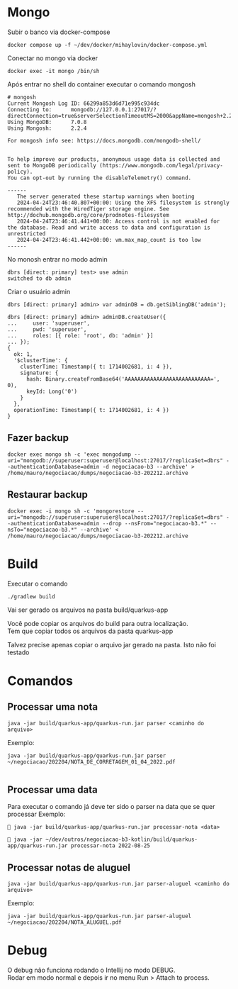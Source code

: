 # Mongo 
Subir o banco via docker-compose
```shell
docker compose up -f ~/dev/docker/mihaylovin/docker-compose.yml                          
```
Conectar no mongo via docker 
```shell
docker exec -it mongo /bin/sh
```

Após entrar no shell do container executar o comando mongosh
```text
# mongosh
Current Mongosh Log ID:	66299a853d6d71e995c934dc
Connecting to:		mongodb://127.0.0.1:27017/?directConnection=true&serverSelectionTimeoutMS=2000&appName=mongosh+2.2.4
Using MongoDB:		7.0.8
Using Mongosh:		2.2.4

For mongosh info see: https://docs.mongodb.com/mongodb-shell/


To help improve our products, anonymous usage data is collected and sent to MongoDB periodically (https://www.mongodb.com/legal/privacy-policy).
You can opt-out by running the disableTelemetry() command.

------
   The server generated these startup warnings when booting
   2024-04-24T23:46:40.807+00:00: Using the XFS filesystem is strongly recommended with the WiredTiger storage engine. See http://dochub.mongodb.org/core/prodnotes-filesystem
   2024-04-24T23:46:41.441+00:00: Access control is not enabled for the database. Read and write access to data and configuration is unrestricted
   2024-04-24T23:46:41.442+00:00: vm.max_map_count is too low
------

```

 No monosh entrar no modo admin
```text
dbrs [direct: primary] test> use admin
switched to db admin
```
Criar o usuário admin
```text
dbrs [direct: primary] admin> var adminDB = db.getSiblingDB('admin');

dbrs [direct: primary] admin> adminDB.createUser({
...     user: 'superuser',
...     pwd: 'superuser',
...     roles: [{ role: 'root', db: 'admin' }]
... });
{
  ok: 1,
  '$clusterTime': {
    clusterTime: Timestamp({ t: 1714002681, i: 4 }),
    signature: {
      hash: Binary.createFromBase64('AAAAAAAAAAAAAAAAAAAAAAAAAAA=', 0),
      keyId: Long('0')
    }
  },
  operationTime: Timestamp({ t: 1714002681, i: 4 })
}

```

## Fazer backup

```shell
docker exec mongo sh -c 'exec mongodump --uri="mongodb://superuser:superuser@localhost:27017/?replicaSet=dbrs" --authenticationDatabase=admin -d negociacao-b3 --archive' > /home/mauro/negociacao/dumps/negociacao-b3-202212.archive
```

## Restaurar backup 
```shell
docker exec -i mongo sh -c 'mongorestore --uri="mongodb://superuser:superuser@localhost:27017/?replicaSet=dbrs" --authenticationDatabase=admin --drop --nsFrom="negociacao-b3.*" --nsTo="negociacao-b3.*" --archive' < /home/mauro/negociacao/dumps/negociacao-b3-202212.archive
```

# Build

Executar o comando
```shell
./gradlew build
```
Vai ser gerado os arquivos na pasta build/quarkus-app

Você pode copiar os arquivos do build para outra localização.  
Tem que copiar todos os arquivos da pasta quarkus-app

Talvez precise apenas copiar o arquivo jar gerado na pasta. Isto não foi testado

# Comandos

## Processar uma nota

```shell
java -jar build/quarkus-app/quarkus-run.jar parser <caminho do arquivo> 
```
Exemplo:
```shell
java -jar build/quarkus-app/quarkus-run.jar parser ~/negociacao/202204/NOTA_DE_CORRETAGEM_01_04_2022.pdf
 
```
## Processar uma data
Para executar o comando já deve ter sido o parser na data que se quer processar
Exemplo:
```shell
 java -jar build/quarkus-app/quarkus-run.jar processar-nota <data>
```
```shell
 java -jar ~/dev/outros/negociacao-b3-kotlin/build/quarkus-app/quarkus-run.jar processar-nota 2022-08-25
```

## Processar notas de aluguel

```shell
java -jar build/quarkus-app/quarkus-run.jar parser-aluguel <caminho do arquivo> 
```
Exemplo:
```shell
java -jar build/quarkus-app/quarkus-run.jar parser-aluguel ~/negociacao/202204/NOTA_ALUGUEL.pdf
``` 
# Debug
O debug não funciona rodando o Intellij no modo DEBUG.  
Rodar em modo normal e depois ir no menu Run > Attach to process.